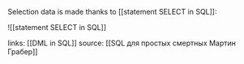 Selection data is made thanks to [[statement SELECT in SQL]]: 

![[statement SELECT in SQL]]

links: [[DML in SQL]]
source: [[SQL для простых смертных Мартин Грабер]]